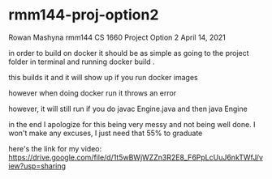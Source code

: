 # rmm144-proj-option2

Rowan Mashyna
rmm144
CS 1660 Project Option 2
April 14, 2021


in order to build on docker it should be as simple as going to the project folder in terminal and running    docker build .

this builds it and it will show up if you run    docker images

however when doing    docker run    it throws an error 

however, it will still run if you do    javac Engine.java   and then    java Engine


in the end I apologize for this being very messy and not being well done. I won't make any excuses, I just need that 55% to graduate




here's the link for my video: https://drive.google.com/file/d/1t5wBWjWZZn3R2E8_F6PpLcUuJ6nkTWfJ/view?usp=sharing
